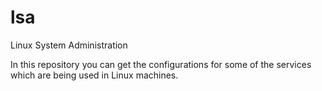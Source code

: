 lsa
===

Linux System Administration

In this repository you can get the configurations for some of the services
which are being used in Linux machines.
